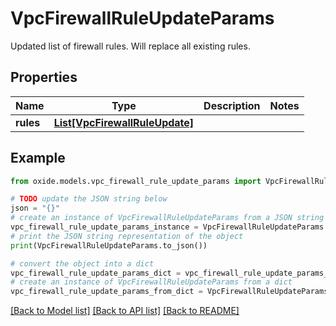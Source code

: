 # VpcFirewallRuleUpdateParams

Updated list of firewall rules. Will replace all existing rules.

## Properties

Name | Type | Description | Notes
------------ | ------------- | ------------- | -------------
**rules** | [**List[VpcFirewallRuleUpdate]**](VpcFirewallRuleUpdate.md) |  | 

## Example

```python
from oxide.models.vpc_firewall_rule_update_params import VpcFirewallRuleUpdateParams

# TODO update the JSON string below
json = "{}"
# create an instance of VpcFirewallRuleUpdateParams from a JSON string
vpc_firewall_rule_update_params_instance = VpcFirewallRuleUpdateParams.from_json(json)
# print the JSON string representation of the object
print(VpcFirewallRuleUpdateParams.to_json())

# convert the object into a dict
vpc_firewall_rule_update_params_dict = vpc_firewall_rule_update_params_instance.to_dict()
# create an instance of VpcFirewallRuleUpdateParams from a dict
vpc_firewall_rule_update_params_from_dict = VpcFirewallRuleUpdateParams.from_dict(vpc_firewall_rule_update_params_dict)
```
[[Back to Model list]](../README.md#documentation-for-models) [[Back to API list]](../README.md#documentation-for-api-endpoints) [[Back to README]](../README.md)


